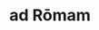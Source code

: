---
title: ad Rōmam
meaning: to Rome
ch: seven
di: (accusative singular)
pos: prepphrase
preposition: ad
noun: Rōmam
---